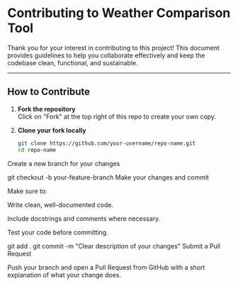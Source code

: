 # Contributing to Weather Comparison Tool

Thank you for your interest in contributing to this project! This document provides guidelines to help you collaborate effectively and keep the codebase clean, functional, and sustainable.

---

##  How to Contribute

1. **Fork the repository**  
   Click on "Fork" at the top right of this repo to create your own copy.

2. **Clone your fork locally**

   ```bash
   git clone https://github.com/your-username/repo-name.git
   cd repo-name

Create a new branch for your changes

git checkout -b your-feature-branch
Make your changes and commit

Make sure to:

Write clean, well-documented code.

Include docstrings and comments where necessary.

Test your code before committing.

git add .
git commit -m "Clear description of your changes"
Submit a Pull Request

Push your branch and open a Pull Request from GitHub with a short explanation of what your change does.
